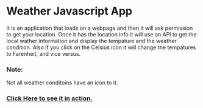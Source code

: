 # Weather Javascript App

It is an application that loads on a webpage and then it will ask permission to get your location.
Once it has the location info it will use an API to get the local wather information and 
display the tempature and the weather condition. Also if you click on the Celsius icon it will change
the tempatures to Farenheit, and vice versus.

### Note:
Not all weather conditoins have an icon to it. 

### [Click Here to see it in action.](https://codepen.io/minbarrs/full/OvrdLB/)
